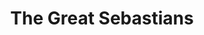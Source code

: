 ---
title: The Great Sebastians
year: 1962
opening_date: 1962-02-23
closing_date: 1962-03-03
layout: productions
featured_image: 
image_caption:
image_credit:
playbill:
category:
Theatre: Theatre Jacksonville
Venue: Little Theatre
cast:
  Essie Sebastian: Sabina Meyer
  Rudi Sebastian: Ron Dobrin
  Manuya: Trudy Johnson
  Josef: Lynn Perry
  Sergeant Javorsky: Elmo Lehman
  General Otokar Zandek: Marshall Grauer
  Vlasta Habova: Polly Clendening
  Colonel Bradacova: Lois Taylor
  Sophie Cerny: Claire Zundell
  Karel Cerny: Emanuel Ehrlich
  Novotny: Norman Freedman
  Pavlat: Sam Harrison
  Dr. Balzar: Jack Brawley
  Marie Balzar: Laurene Prescott
  Bacilek: Bob Middleton
  Corporal: Bruce Henn
  First Soldier: Bill Garry 
  Second Soldier: James Hicken
crew:
  Director: George Ballis
  Set Designer: Ben Jones
  Technical Director: Pete House
  Costume Designer: Frank Ridge
  Lighting Designer: Chase Ambler
  Special Art Work: Robert Krell
  Stage Manager: Ira Fink
  Lighting: Peggy Miller
  Sound: Roger Smith
  Costumes: 
    - Frank Ridge
    - Ruth Perry
  Properties: 
    - James Hicken
    - Jean Charles
    - Eshter Barnes
    - Ann Brown
    - Helen Cocharn
    - Gladys Dale
    - Beverly Fink
    - Hester Jeffrey
    - Peggy Miller
    - Lois Taylor
  Make-Up: 
    - Thelma Mayheron
    - Penny Hecht
    - Anna Chiasson
    - Lana Abdo
    - Peggy Gift
  Construction and Painting: 
    - Thelma Mayeron
    - Peggy Miller
    - Wenonah Wells
    - Bunni Thornhill
    - Gladys Dale
    - Pete House
    - Joanne House
    - Robert Krell
external_links:
---